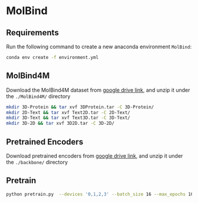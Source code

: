 # MolBind

## Requirements

Run the following command to create a new anaconda environment `MolBind`: 

```bash
conda env create -f environment.yml
```

## MolBind4M

Download the MolBind4M dataset from  [google drive link](https://drive.google.com/drive/folders/1ZZAypzXURoSQxUr42peHy-zzv9ruJKhU?usp=sharing), and unzip it under the `./MolBind4M/` directory

```bash
mkdir 3D-Protein && tar xvf 3DProtein.tar -C 3D-Protein/
mkdir 2D-Text && tar xvf Text2D.tar -C 2D-Text/
mkdir 3D-Text && tar xvf Text3D.tar -C 3D-Text/
mkdir 3D-2D && tar xvf 3D2D.tar -C 3D-2D/
```

## Pretrained Encoders

Download pretrained encoders  from  [google drive link](https://drive.google.com/drive/folders/1e7abVgT4_WfXIGOZDNi2Eq1aFZc0OOZX?usp=sharing), and unzip it under the `./backbone/` directory


## Pretrain

```bash
python pretrain.py  --devices '0,1,2,3' --batch_size 16 --max_epochs 100 
```






